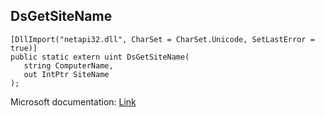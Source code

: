 ## DsGetSiteName

```
[DllImport("netapi32.dll", CharSet = CharSet.Unicode, SetLastError = true)]
public static extern uint DsGetSiteName(
   string ComputerName,
   out IntPtr SiteName
);
```

Microsoft documentation: [Link](https://docs.microsoft.com/en-us/windows/win32/api/dsgetdc/nf-dsgetdc-dsgetsitenamew)
